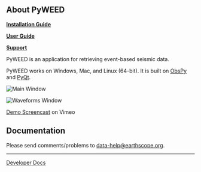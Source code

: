 ## About PyWEED

**[Installation Guide](Installation.md)**

**[User Guide](UserGuide/index.md)**

**[Support](Support.md)**

PyWEED is an application for retrieving event-based seismic data.

PyWEED works on Windows, Mac, and Linux (64-bit). It is built on [ObsPy](https://obspy.org/) and
[PyQt](https://pypi.python.org/pypi/PyQt4).

![Main Window](MainWindow.png)

![Waveforms Window](WaveformsWindow.png)

[Demo Screencast](https://vimeo.com/246357529) on Vimeo

## Documentation

Please send comments/problems to [data-help@earthscope.org](data-help@earthscope.org).

---

[Developer Docs](Developer.md)
